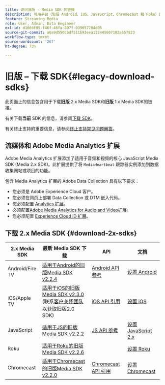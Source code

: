 ```yaml
---
title: 访问旧版 - Media SDK 的链接
description: 可用平台（包括 Android、iOS、JavaScript、Chromecast 和 Roku）的旧版 SDK 下载链接。
feature: Streaming Media
role: User, Admin, Data Engineer
exl-id: d1066f05-f46f-46fa-897f-039657704d05
source-git-commit: a6a9d550cbdf511b93eea132445607102a557823
workflow-type: tm+mt
source-wordcount: '267'
ht-degree: 73%

---
```


# 旧版 – 下载 SDK{#legacy-download-sdks}

此页面上的信息包含用于下载&#x200B;**旧版** 2.x Media SDK和&#x200B;**旧版** 1.x Media SDK的链接。

有关下载&#x200B;**当前** SDK 的信息，请参阅[下载 SDK](/help/getting-started/download-sdks.md)。

有关终止支持的重要信息，请参阅[终止支持常见问题解答](/help/additional-resources/end-of-support-faqs.md)。

## 流媒体和 Adobe Media Analytics 扩展

Adobe Media Analytics 扩展添加了适用于音频和视频的核心 JavaScript Media SDK (Media 2.x SDK)。此扩展提供了将 `MediaHeartbeat` 跟踪器实例添加到数据收集网站或项目的功能。

包含 Media Analytics 扩展的 Adobe Data Collection 具有以下要求：
* 您必须是 Adobe Experience Cloud 客户。
* 您必须在网页上部署 Data Collection 或 DTM 嵌入代码。
* 您必须配置 [Analytics 扩展](https://experienceleague.adobe.com/docs/experience-platform/tags/extensions/adobe/analytics/overview.html?lang=zh-Hans)。
* 必须配置[Adobe Media Analytics for Audio and Video扩展](https://experienceleague.adobe.com/docs/experience-platform/tags/extensions/client/media-analytics/overview.html?lang=zh-Hans)。
* 您必须配置 [Experience Cloud ID 扩展](https://experienceleague.adobe.com/docs/experience-platform/tags/extensions/adobe/id-service/overview.html?lang=zh-Hans)。

## 下载 2.x Media SDK {#download-2x-sdks}

| 2.x Media SDK | 最新 Media SDK 下载 |  API   |  文档  |
| --- | --- | --- | --- |
| Android/Fire TV | [适用于Android的旧版Media SDK v2.2.4](https://github.com/Adobe-Marketing-Cloud/media-sdks/releases/tag/android-v2.2.4) | [Android API 参考](https://adobe-marketing-cloud.github.io/media-sdks/reference/android/) | [设置 Android](/help/legacy/media-sdk/setup/set-up-android.md) |
| iOS/Apple TV | [适用于iOS的旧版Media SDK v2.3.0](https://github.com/Adobe-Marketing-Cloud/media-sdks/releases/tag/ios-v2.3.0)&#x200B;(联系[客户关怀团队](https://helpx.adobe.com/cn/marketing-cloud/contact-support.html)以获取旧版2.0 SDK) | [iOS API 引用](https://adobe-marketing-cloud.github.io/media-sdks/reference/ios/) | [设置 iOS](/help/legacy/media-sdk/setup/set-up-ios.md) |
| JavaScript | [适用于JS的旧版Media SDK v2.2.2](https://github.com/Adobe-Marketing-Cloud/media-sdks/releases/tag/js-v2.2.2) | [JS API 参考](https://adobe-marketing-cloud.github.io/media-sdks/reference/javascript/) | [设置 JavaScript 2.x](/help/legacy/media-sdk/setup/setup-javascript/set-up-js-2.md) |
| Roku | [适用于Roku的旧版Media SDK v2.2.6](https://github.com/Adobe-Marketing-Cloud/media-sdks/releases/tag/roku-v2.2.6) | | [设置 Roku](/help/implementation/media-sdk/setup/set-up-roku.md) |
| Chromecast | [适用于Chromecast的旧版Media SDK v2.2.0](https://github.com/Adobe-Marketing-Cloud/media-sdks/releases/tag/chromecast-v2.2.0) | [Chromecast API 引用](https://adobe-marketing-cloud.github.io/media-sdks/reference/chromecast/) | [设置 Chromecast](/help/implementation/media-sdk/setup/set-up-chromecast.md) |
